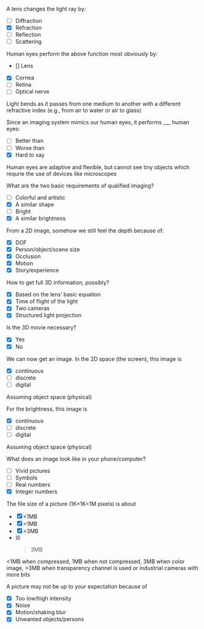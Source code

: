 A lens changes the light ray by:

-   [ ] Diffraction
-   [x] Refraction
-   [ ] Reflection
-   [ ] Scattering

Human eyes perform the above function most obviously by:

-   [] Lens
-   [x] Cornea
-   [ ] Retina
-   [ ] Optical nerve

Light bends as it passes from one medium to another with a different refractive index (e.g., from air to water or air to glass)

Since an imaging system mimics our human eyes, it performs ___ human eyes:

-   [ ] Better than
-   [ ] Worse than
-   [x] Hard to say

Human eyes are adaptive and flexible, but cannot see tiny objects which requrie the use of devices like microscopes

What are the two basic requirements of qualified imaging?

-   [ ] Colorful and artistic
-   [x] A similar shape
-   [ ] Bright
-   [x] A similar brightness

From a 2D image, somehow we still feel the depth because of:

-   [x] DOF
-   [x] Person/object/scene size
-   [x] Occlusion
-   [x] Motion
-   [x] Story/experience

How to get full 3D information, possibly?

-   [x] Based on the lens’ basic equation
-   [x] Time of flight of the light
-   [x] Two cameras
-   [x] Structured light projection

Is the 3D movie necessary?

-   [x] Yes
-   [x] No

We can now get an image. In the 2D space (the screen), this image is

-   [x] continuous
-   [ ] discrete
-   [ ] digital

Assuming object space (physical)

For the brightness, this image is

-   [x] continuous
-   [ ] discrete
-   [ ] digital

Assuming object space (physical)

What does an image look like in your phone/computer?

-   [ ] Vivid pictures
-   [ ] Symbols
-   [ ] Real numbers
-   [x] Integer numbers

The file size of a picture (1K×1K=1M pixels) is about

-   [x] <1MB
-   [x] =1MB
-   [x] =3MB
-   [x] > 3MB

<1MB when compressed, 1MB when not compressed, 3MB when color image, >3MB when transparency channel is used or industrial cameras with more bits

A picture may not be up to your expectation because of

-   [x] Too low/high intensity
-   [x] Noise
-   [x] Motion/shaking blur
-   [x] Unwanted objects/persons
